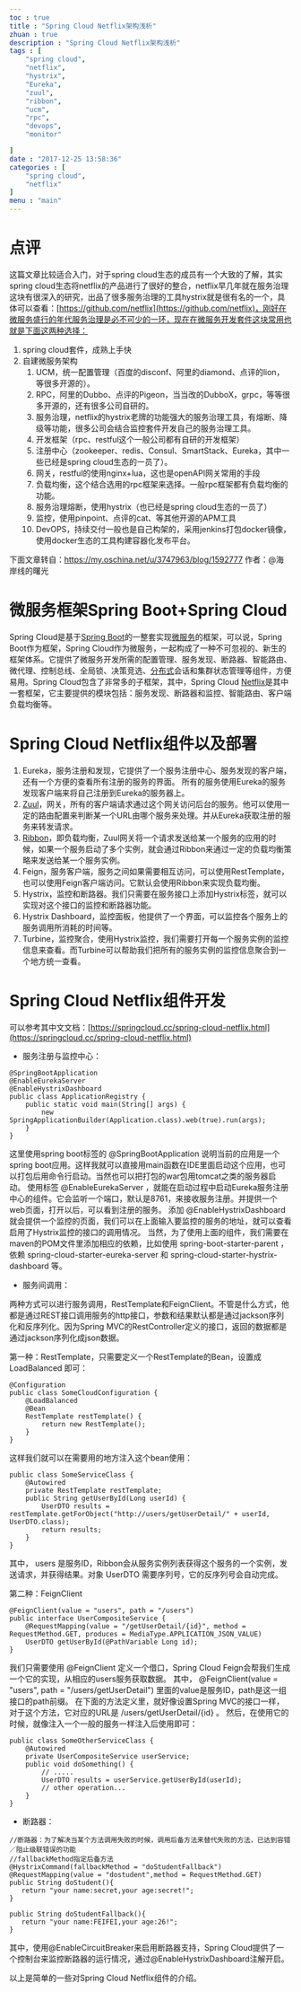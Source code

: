 ```yaml
---
toc : true
title : "Spring Cloud Netflix架构浅析"
zhuan : true
description : "Spring Cloud Netflix架构浅析"
tags : [
	"spring cloud",
	"netflix",
	"hystrix",
	"Eureka",
	"zuul",
	"ribbon",
	"ucm",
	"rpc",
	"devops",
	"monitor"

]
date : "2017-12-25 13:58:36"
categories : [
    "spring cloud",
	"netflix"
]
menu : "main"
---
```



# 点评

这篇文章比较适合入门，对于spring cloud生态的成员有一个大致的了解，其实spring cloud生态将netflix的产品进行了很好的整合，netflix早几年就在服务治理这块有很深入的研究，出品了很多服务治理的工具hystrix就是很有名的一个，具体可以查看：[https://github.com/netflix](https://github.com/netflix)，刚好在微服务盛行的年代服务治理是必不可少的一环，现在在微服务开发套件这块常用也就是下面这两种选择：

1. spring cloud套件，成熟上手快
2. 自建微服务架构
	1. UCM，统一配置管理（百度的disconf、阿里的diamond、点评的lion，等很多开源的）。
	2. RPC，阿里的Dubbo、点评的Pigeon，当当改的DubboX，grpc，等等很多开源的，还有很多公司自研的。
	3. 服务治理，netflix的hystrix老牌的功能强大的服务治理工具，有熔断、降级等功能，很多公司会结合监控套件开发自己的服务治理工具。
	4. 开发框架（rpc、restful这个一般公司都有自研的开发框架）
	5. 注册中心（zookeeper、redis、Consul、SmartStack、Eureka，其中一些已经是spring cloud生态的一员了）。
	6. 网关，restful的使用nginx+lua，这也是openAPI网关常用的手段
	7. 负载均衡，这个结合选用的rpc框架来选择。一般rpc框架都有负载均衡的功能。
	7. 服务治理熔断，使用hystrix（也已经是spring cloud生态的一员了）
	8. 监控，使用pinpoint、点评的cat、等其他开源的APM工具
	9. DevOPS，持续交付一般也是自己构架的，采用jenkins打包docker镜像，使用docker生态的工具构建容器化发布平台。


下面文章转自：https://my.oschina.net/u/3747963/blog/1592777
作者：@海岸线的曙光

#  微服务框架Spring Boot+Spring Cloud 

Spring Cloud是基于[Spring Boot](http://www.60kb.com/tags-11.html)的一整套实现[微服务](http://www.60kb.com/tags-20.html)的框架，可以说，Spring Boot作为框架，Spring Cloud作为微服务，一起构成了一种不可忽视的、新生的框架体系。它提供了微服务开发所需的配置管理、服务发现、断路器、智能路由、微代理、控制总线、全局锁、决策竞选、[分布式](http://www.60kb.com/tags-16.html)会话和集群状态管理等组件，方便易用。Spring Cloud包含了非常多的子框架，其中，Spring Cloud [Netflix](http://www.60kb.com/tags-29.html)是其中一套框架，它主要提供的模块包括：服务发现、断路器和监控、智能路由、客户端负载均衡等。

# Spring Cloud Netflix组件以及部署

1. Eureka，服务注册和发现，它提供了一个服务注册中心、服务发现的客户端，还有一个方便的查看所有注册的服务的界面。 所有的服务使用Eureka的服务发现客户端来将自己注册到Eureka的服务器上。
2. [Zuul](http://www.60kb.com/tags-63.html)，网关，所有的客户端请求通过这个网关访问后台的服务。他可以使用一定的路由配置来判断某一个URL由哪个服务来处理。并从Eureka获取注册的服务来转发请求。
3. [Ribbon](http://www.60kb.com/tags-55.html)，即负载均衡，Zuul网关将一个请求发送给某一个服务的应用的时候，如果一个服务启动了多个实例，就会通过Ribbon来通过一定的负载均衡策略来发送给某一个服务实例。
4. Feign，服务客户端，服务之间如果需要相互访问，可以使用RestTemplate，也可以使用Feign客户端访问。它默认会使用Ribbon来实现负载均衡。
5. Hystrix，监控和断路器。我们只需要在服务接口上添加Hystrix标签，就可以实现对这个接口的监控和断路器功能。
6. Hystrix Dashboard，监控面板，他提供了一个界面，可以监控各个服务上的服务调用所消耗的时间等。
7. Turbine，监控聚合，使用Hystrix监控，我们需要打开每一个服务实例的监控信息来查看。而Turbine可以帮助我们把所有的服务实例的监控信息聚合到一个地方统一查看。

# Spring Cloud Netflix组件开发

可以参考其中文文档：[https://springcloud.cc/spring-cloud-netflix.html](https://springcloud.cc/spring-cloud-netflix.html)

* 服务注册与监控中心：

```
@SpringBootApplication
@EnableEurekaServer
@EnableHystrixDashboard
public class ApplicationRegistry {
    public static void main(String[] args) {
        new SpringApplicationBuilder(Application.class).web(true).run(args);
    }
}
```

这里使用spring boot标签的 @SpringBootApplication 说明当前的应用是一个spring boot应用。这样我就可以直接用main函数在IDE里面启动这个应用，也可以打包后用命令行启动。当然也可以把打包的war包用tomcat之类的服务器启动。 使用标签 @EnableEurekaServer ，就能在启动过程中启动Eureka服务注册中心的组件。它会监听一个端口，默认是8761，来接收服务注册。并提供一个web页面，打开以后，可以看到注册的服务。 添加 @EnableHystrixDashboard 就会提供一个监控的页面，我们可以在上面输入要监控的服务的地址，就可以查看启用了Hystrix监控的接口的调用情况。 当然，为了使用上面的组件，我们需要在maven的POM文件里添加相应的依赖，比如使用 spring-boot-starter-parent ，依赖 spring-cloud-starter-eureka-server 和 spring-cloud-starter-hystrix-dashboard 等。

* 服务间调用：

两种方式可以进行服务调用，RestTemplate和FeignClient。不管是什么方式，他都是通过REST接口调用服务的http接口，参数和结果默认都是通过jackson序列化和反序列化。因为Spring MVC的RestController定义的接口，返回的数据都是通过jackson序列化成json数据。

第一种：RestTemplate，只需要定义一个RestTemplate的Bean，设置成 LoadBalanced 即可：

```
@Configuration
public class SomeCloudConfiguration {
    @LoadBalanced
    @Bean
    RestTemplate restTemplate() {
        return new RestTemplate();
    }
}
```

这样我们就可以在需要用的地方注入这个bean使用：

```
public class SomeServiceClass {
    @Autowired
    private RestTemplate restTemplate;
    public String getUserById(Long userId) {
        UserDTO results = restTemplate.getForObject("http://users/getUserDetail/" + userId, UserDTO.class);
        return results;
    }
}
```

其中， users 是服务ID，Ribbon会从服务实例列表获得这个服务的一个实例，发送请求，并获得结果。对象 UserDTO 需要序列号，它的反序列号会自动完成。

第二种：FeignClient

```
@FeignClient(value = "users", path = "/users")
public interface UserCompositeService {
    @RequestMapping(value = "/getUserDetail/{id}", method = RequestMethod.GET, produces = MediaType.APPLICATION_JSON_VALUE)
    UserDTO getUserById(@PathVariable Long id);
}
```

我们只需要使用 @FeignClient 定义一个借口，Spring Cloud Feign会帮我们生成一个它的实现，从相应的users服务获取数据。 其中， @FeignClient(value = "users", path = "/users/getUserDetail") 里面的value是服务ID，path是这一组接口的path前缀。 在下面的方法定义里，就好像设置Spring MVC的接口一样，对于这个方法，它对应的URL是 /users/getUserDetail/{id} 。 然后，在使用它的时候，就像注入一个一般的服务一样注入后使用即可：

```
public class SomeOtherServiceClass {
    @Autowired
    private UserCompositeService userService;
    public void doSomething() {
        // .....                    
        UserDTO results = userService.getUserById(userId);
        // other operation...                    
    }
}
```

* 断路器：

```
//断路器：为了解决当某个方法调用失败的时候，调用后备方法来替代失败的方法，已达到容错／阻止级联错误的功能
//fallbackMethod指定后备方法
@HystrixCommand(fallbackMethod = "doStudentFallback")
@RequestMapping(value = "dostudent",method = RequestMethod.GET)
public String doStudent(){
   return "your name:secret,your age:secret!";
}

public String doStudentFallback(){
   return "your name:FEIFEI,your age:26!";
}
```

其中，使用@EnableCircuitBreaker来启用断路器支持，Spring Cloud提供了一个控制台来监控断路器的运行情况，通过@EnableHystrixDashboard注解开启。

以上是简单的一些对Spring Cloud Netflix组件的介绍。